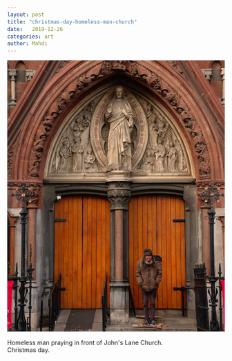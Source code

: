 ```yaml
---
layout: post
title: "christmas-day-homeless-man-church"
date:   2019-12-26
categories: art
author: Mahdi
---
```


![christmas-day-homeless-man-church](/img/arts/christmas-day-homeless-man-church.jpg)

<span class='image-details'>
Homeless man praying in front of John's Lane Church.<br/>
Christmas day. 
</span>
